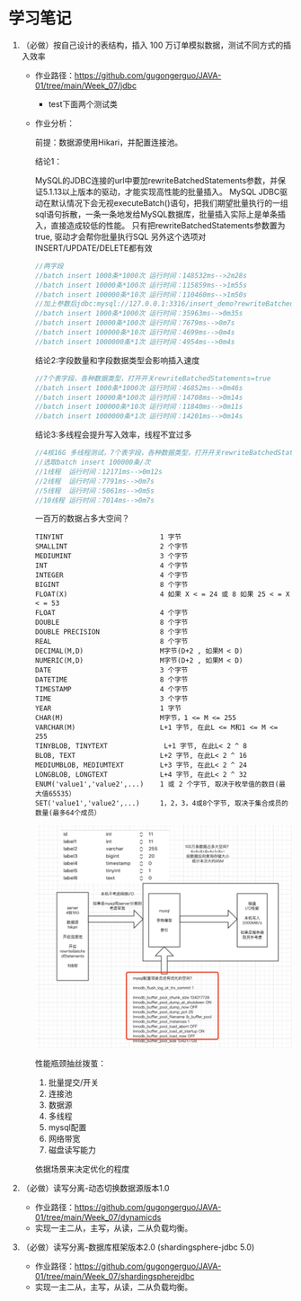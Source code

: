 # 学习笔记

1. （必做）按自己设计的表结构，插入 100 万订单模拟数据，测试不同方式的插入效率

   - 作业路径：https://github.com/gugongerguo/JAVA-01/tree/main/Week_07/jdbc
     - test下面两个测试类

   - 作业分析：

     前提：数据源使用Hikari，并配置连接池。

     结论1：

     MySQL的JDBC连接的url中要加rewriteBatchedStatements参数，并保证5.1.13以上版本的驱动，才能实现高性能的批量插入。
     MySQL JDBC驱动在默认情况下会无视executeBatch()语句，把我们期望批量执行的一组sql语句拆散，一条一条地发给MySQL数据库，批量插入实际上是单条插入，直接造成较低的性能。
     只有把rewriteBatchedStatements参数置为true, 驱动才会帮你批量执行SQL
     另外这个选项对INSERT/UPDATE/DELETE都有效

     ```java
     //两字段
     //batch insert 1000条*1000次 运行时间：148532ms-->2m28s
     //batch insert 10000条*100次 运行时间：115859ms-->1m55s
     //batch insert 100000条*10次 运行时间：110460ms-->1m50s
     //加上参数后jdbc:mysql://127.0.0.1:3316/insert_demo?rewriteBatchedStatements=true
     //batch insert 1000条*1000次 运行时间：35963ms-->0m35s
     //batch insert 10000条*100次 运行时间：7679ms-->0m7s
     //batch insert 100000条*10次 运行时间：4699ms-->0m4s
     //batch insert 1000000条*1次 运行时间：4954ms-->0m4s
     ```

     结论2:字段数量和字段数据类型会影响插入速度

     ```java
     //7个表字段，各种数据类型，打开开关rewriteBatchedStatements=true
     //batch insert 1000条*1000次 运行时间：46852ms-->0m46s
     //batch insert 10000条*100次 运行时间：14708ms-->0m14s
     //batch insert 100000条*10次 运行时间：11840ms-->0m11s
     //batch insert 1000000条*1次 运行时间：14201ms-->0m14s
     ```

     结论3:多线程会提升写入效率，线程不宜过多

     ```java
     //4核16G 多线程测试，7个表字段，各种数据类型，打开开关rewriteBatchedStatements=true
     //选取batch insert 100000条/次
     //1线程  运行时间：12171ms-->0m12s
     //2线程  运行时间：7791ms-->0m7s
     //5线程  运行时间：5061ms-->0m5s
     //10线程 运行时间：7014ms-->0m7s
     ```

     一百万的数据占多大空间？

     ```
     TINYINT                        1 字节 
     SMALLINT                       2 个字节 
     MEDIUMINT                      3 个字节 
     INT                            4 个字节 
     INTEGER                        4 个字节 
     BIGINT                         8 个字节 
     FLOAT(X)                       4 如果 X < = 24 或 8 如果 25 < = X < = 53 
     FLOAT                          4 个字节 
     DOUBLE                         8 个字节 
     DOUBLE PRECISION               8 个字节 
     REAL                           8 个字节 
     DECIMAL(M,D)                   M字节(D+2 , 如果M < D) 
     NUMERIC(M,D)                   M字节(D+2 , 如果M < D)
     DATE                           3 个字节 
     DATETIME                       8 个字节 
     TIMESTAMP                      4 个字节 
     TIME                           3 个字节 
     YEAR                           1 字节
     CHAR(M)                        M字节，1 <= M <= 255 
     VARCHAR(M)                     L+1 字节, 在此L <= M和1 <= M <= 255 
     TINYBLOB, TINYTEXT           	 L+1 字节, 在此L< 2 ^ 8 
     BLOB, TEXT                     L+2 字节, 在此L< 2 ^ 16 
     MEDIUMBLOB, MEDIUMTEXT         L+3 字节, 在此L< 2 ^ 24 
     LONGBLOB, LONGTEXT             L+4 字节, 在此L< 2 ^ 32 
     ENUM('value1','value2',...)    1 或 2 个字节, 取决于枚举值的数目(最大值65535） 
     SET('value1','value2',...)     1，2，3，4或8个字节, 取决于集合成员的数量(最多64个成员）
     ```

     ![批量写入分析](./批量写入分析.png)

     性能瓶颈抽丝拨茧：

     1. 批量提交/开关
     2. 连接池
     3. 数据源
     4. 多线程
     5. mysql配置
     6. 网络带宽
     7. 磁盘读写能力

     依据场景来决定优化的程度



2. （必做）读写分离-动态切换数据源版本1.0
   - 作业路径：https://github.com/gugongerguo/JAVA-01/tree/main/Week_07/dynamicds
   - 实现一主二从，主写，从读，二从负载均衡。
3. （必做）读写分离-数据库框架版本2.0 (shardingsphere-jdbc 5.0)
   - 作业路径：https://github.com/gugongerguo/JAVA-01/tree/main/Week_07/shardingspherejdbc
   - 实现一主二从，主写，从读，二从负载均衡。